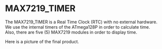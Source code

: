 # MAX7219_TIMER

The MAX7219_TIMER is a Real Time Clock (RTC) with no external hardware. We use the internal timers of the ATmega128P in order to calculate time. Also, there are five (5) MAX7219 modules in order to display time.

Here is a picture of the final product.
